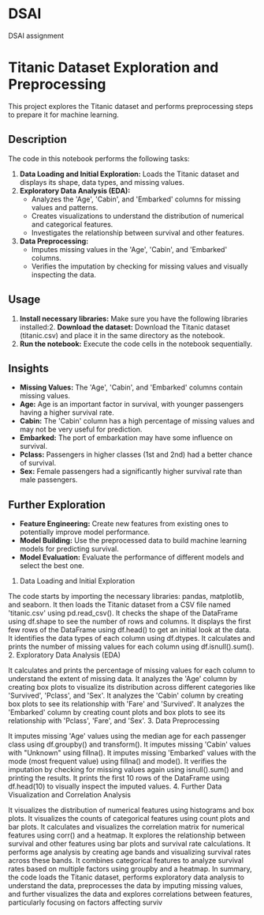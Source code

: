 # DSAI
DSAI assignment
# Titanic Dataset Exploration and Preprocessing

This project explores the Titanic dataset and performs preprocessing steps to prepare it for machine learning.

## Description

The code in this notebook performs the following tasks:

1. **Data Loading and Initial Exploration:** Loads the Titanic dataset and displays its shape, data types, and missing values.
2. **Exploratory Data Analysis (EDA):**
   - Analyzes the 'Age', 'Cabin', and 'Embarked' columns for missing values and patterns.
   - Creates visualizations to understand the distribution of numerical and categorical features.
   - Investigates the relationship between survival and other features.
3. **Data Preprocessing:**
   - Imputes missing values in the 'Age', 'Cabin', and 'Embarked' columns.
   - Verifies the imputation by checking for missing values and visually inspecting the data.

## Usage

1. **Install necessary libraries:** Make sure you have the following libraries installed:2. **Download the dataset:** Download the Titanic dataset (titanic.csv) and place it in the same directory as the notebook.
3. **Run the notebook:** Execute the code cells in the notebook sequentially.

## Insights

- **Missing Values:** The 'Age', 'Cabin', and 'Embarked' columns contain missing values.
- **Age:** Age is an important factor in survival, with younger passengers having a higher survival rate.
- **Cabin:** The 'Cabin' column has a high percentage of missing values and may not be very useful for prediction.
- **Embarked:** The port of embarkation may have some influence on survival.
- **Pclass:** Passengers in higher classes (1st and 2nd) had a better chance of survival.
- **Sex:** Female passengers had a significantly higher survival rate than male passengers.

## Further Exploration

- **Feature Engineering:** Create new features from existing ones to potentially improve model performance.
- **Model Building:** Use the preprocessed data to build machine learning models for predicting survival.
- **Model Evaluation:** Evaluate the performance of different models and select the best one.
1. Data Loading and Initial Exploration

The code starts by importing the necessary libraries: pandas, matplotlib, and seaborn.
It then loads the Titanic dataset from a CSV file named 'titanic.csv' using pd.read_csv().
It checks the shape of the DataFrame using df.shape to see the number of rows and columns.
It displays the first few rows of the DataFrame using df.head() to get an initial look at the data.
It identifies the data types of each column using df.dtypes.
It calculates and prints the number of missing values for each column using df.isnull().sum().
2. Exploratory Data Analysis (EDA)

It calculates and prints the percentage of missing values for each column to understand the extent of missing data.
It analyzes the 'Age' column by creating box plots to visualize its distribution across different categories like 'Survived', 'Pclass', and 'Sex'.
It analyzes the 'Cabin' column by creating box plots to see its relationship with 'Fare' and 'Survived'.
It analyzes the 'Embarked' column by creating count plots and box plots to see its relationship with 'Pclass', 'Fare', and 'Sex'.
3. Data Preprocessing

It imputes missing 'Age' values using the median age for each passenger class using df.groupby() and transform().
It imputes missing 'Cabin' values with "Unknown" using fillna().
It imputes missing 'Embarked' values with the mode (most frequent value) using fillna() and mode().
It verifies the imputation by checking for missing values again using isnull().sum() and printing the results.
It prints the first 10 rows of the DataFrame using df.head(10) to visually inspect the imputed values.
4. Further Data Visualization and Correlation Analysis

It visualizes the distribution of numerical features using histograms and box plots.
It visualizes the counts of categorical features using count plots and bar plots.
It calculates and visualizes the correlation matrix for numerical features using corr() and a heatmap.
It explores the relationship between survival and other features using bar plots and survival rate calculations.
It performs age analysis by creating age bands and visualizing survival rates across these bands.
It combines categorical features to analyze survival rates based on multiple factors using groupby and a heatmap.
In summary, the code loads the Titanic dataset, performs exploratory data analysis to understand the data, preprocesses the data by imputing missing values, and further visualizes the data and explores correlations between features, particularly focusing on factors affecting surviv
